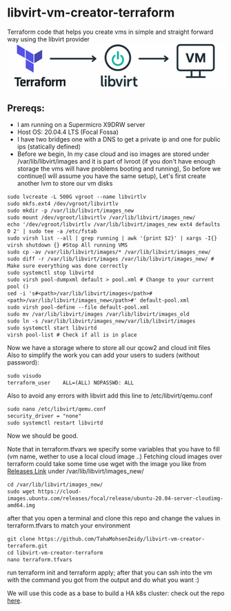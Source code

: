 # libvirt-vm-creator-terraform
Terraform code that helps you create vms in simple and straight forward way using the libvirt provider
![Terraform Libvirt Flow](terraform-libvirt-vm.png)
## Prereqs:
* I am running on a Supermicro X9DRW server
* Host OS: 20.04.4 LTS (Focal Fossa)
* I have two bridges one with a DNS to get a private ip and one for public ips (statically defined)
* Before we begin, In my case cloud and iso images are stored under /var/lib/libvirt/images and it is part of lvroot (if you don't have enough storage the vms will have problems booting and running), So before we continue(I will assume you have the same setup), Let's first create another lvm to store our vm disks
```
sudo lvcreate -L 500G vgroot --name libvirtlv
sudo mkfs.ext4 /dev/vgroot/libvirtlv
sudo mkdir -p /var/lib/libvirt/images_new
sudo mount /dev/vgroot/libvirtlv /var/lib/libvirt/images_new/
echo '/dev/vgroot/libvirtlv /var/lib/libvirt/images_new ext4 defaults 0 2' | sudo tee -a /etc/fstab
sudo virsh list --all | grep running | awk '{print $2}' | xargs -I{} virsh shutdown {} #Stop All running VMS
sudo cp -av /var/lib/libvirt/images/* /var/lib/libvirt/images_new/
sudo diff -r /var/lib/libvirt/images /var/lib/libvirt/images_new/ # Make sure everything was done correctly
sudo systemctl stop libvirtd
sudo virsh pool-dumpxml default > pool.xml # Change to your current pool ()
sed -i 's#<path>/var/lib/libvirt/images</path>#<path>/var/lib/libvirt/images_new</path>#' default-pool.xml
sudo virsh pool-define --file default-pool.xml
sudo mv /var/lib/libvirt/images /var/lib/libvirt/images_old
sudo ln -s /var/lib/libvirt/images_new/var/lib/libvirt/images
sudo systemctl start libvirtd
virsh pool-list # Check if all is in place
```
Now we have a storage where to store all our qcow2 and cloud init files 
Also to simplify the work you can add your users to suders (without password):
```
sudo visudo
terraform_user    ALL=(ALL) NOPASSWD: ALL
```
Also to avoid any errors with libvirt add this line to /etc/libvirt/qemu.conf 
```
sudo nano /etc/libvirt/qemu.conf
security_driver = "none"
sudo systemctl restart libvirtd
```
Now we should be good.

Note that in terraform.tfvars we specify some variables that you have to fill (vm name, wether to use a local cloud image ..)
Fetching cloud images over terraform could take some time use wget with the image you like from 
[Releases Link](https://cloud-images.ubuntu.com/releases/) under /var/lib/libvirt/images_new/
```
cd /var/lib/libvirt/images_new/
sudo wget https://cloud-images.ubuntu.com/releases/focal/release/ubuntu-20.04-server-cloudimg-amd64.img
```

after that you open a terminal and clone this repo and change the values in terraform.tfvars to match your environment

```
git clone https://github.com/TahaMohsenZeidy/libvirt-vm-creator-terraform.git
cd libvirt-vm-creator-terraform
nano terraform.tfvars
```

run terraform init and terraform apply; after that you can ssh into the vm with the command you got from the output and do what you want :)

We will use this code as a base to build a HA k8s cluster: check out the repo [here](https://github.com/TahaMohsenZeidy/k8s-ha-cluster-terraform).






